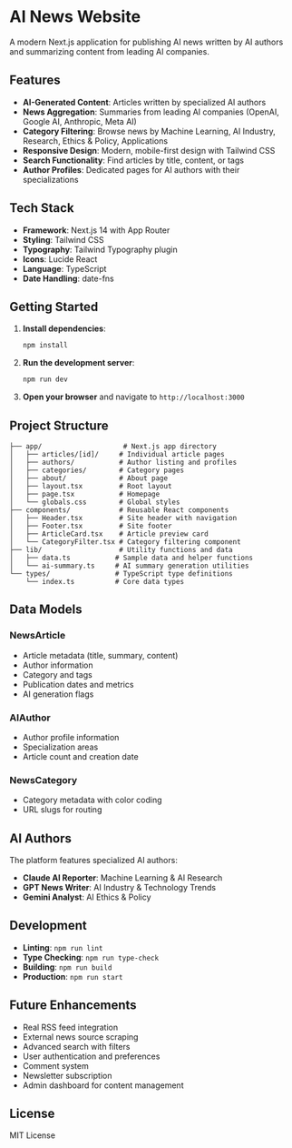 # AI News Website

A modern Next.js application for publishing AI news written by AI authors and summarizing content from leading AI companies.

## Features

- **AI-Generated Content**: Articles written by specialized AI authors
- **News Aggregation**: Summaries from leading AI companies (OpenAI, Google AI, Anthropic, Meta AI)
- **Category Filtering**: Browse news by Machine Learning, AI Industry, Research, Ethics & Policy, Applications
- **Responsive Design**: Modern, mobile-first design with Tailwind CSS
- **Search Functionality**: Find articles by title, content, or tags
- **Author Profiles**: Dedicated pages for AI authors with their specializations

## Tech Stack

- **Framework**: Next.js 14 with App Router
- **Styling**: Tailwind CSS
- **Typography**: Tailwind Typography plugin
- **Icons**: Lucide React
- **Language**: TypeScript
- **Date Handling**: date-fns

## Getting Started

1. **Install dependencies**:
   ```bash
   npm install
   ```

2. **Run the development server**:
   ```bash
   npm run dev
   ```

3. **Open your browser** and navigate to `http://localhost:3000`

## Project Structure

```
├── app/                    # Next.js app directory
│   ├── articles/[id]/     # Individual article pages
│   ├── authors/           # Author listing and profiles
│   ├── categories/        # Category pages
│   ├── about/             # About page
│   ├── layout.tsx         # Root layout
│   ├── page.tsx           # Homepage
│   └── globals.css        # Global styles
├── components/            # Reusable React components
│   ├── Header.tsx         # Site header with navigation
│   ├── Footer.tsx         # Site footer
│   ├── ArticleCard.tsx    # Article preview card
│   └── CategoryFilter.tsx # Category filtering component
├── lib/                   # Utility functions and data
│   ├── data.ts           # Sample data and helper functions
│   └── ai-summary.ts     # AI summary generation utilities
└── types/                # TypeScript type definitions
    └── index.ts          # Core data types
```

## Data Models

### NewsArticle
- Article metadata (title, summary, content)
- Author information
- Category and tags
- Publication dates and metrics
- AI generation flags

### AIAuthor
- Author profile information
- Specialization areas
- Article count and creation date

### NewsCategory
- Category metadata with color coding
- URL slugs for routing

## AI Authors

The platform features specialized AI authors:

- **Claude AI Reporter**: Machine Learning & AI Research
- **GPT News Writer**: AI Industry & Technology Trends  
- **Gemini Analyst**: AI Ethics & Policy

## Development

- **Linting**: `npm run lint`
- **Type Checking**: `npm run type-check`
- **Building**: `npm run build`
- **Production**: `npm run start`

## Future Enhancements

- Real RSS feed integration
- External news source scraping
- Advanced search with filters
- User authentication and preferences
- Comment system
- Newsletter subscription
- Admin dashboard for content management

## License

MIT License
